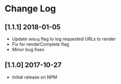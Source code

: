 # Change Log

## [1.1.1] 2018-01-05
 * Update `debug` flag to log requested URLs to render
 * Fix for renderComplete flag
 * Minor bug fixes

## [1.1.0] 2017-10-27
 * Initial release on NPM
